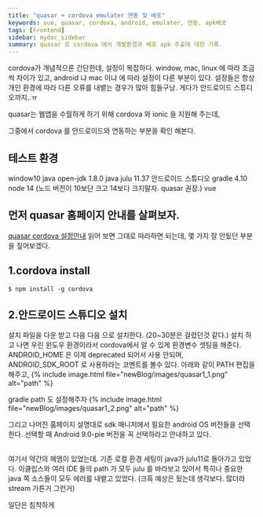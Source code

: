 ```yaml
---
title: "quasar + cordova emulater 연동 및 배포"
keywords: vue, quasar, cordova, android, emulater, 연동, apk배포
tags: [Frontend]
sidebar: mydoc_sidebar
summary: quasar 로 cordova 에서 개발환경과 배포 apk 추출에 대한 기록.
---
```


cordova가 개념적으론 간단한데, 설정이 복잡하다.
window, mac, linux 에 따라 조금씩 차이가 있고, android 냐 mac 이냐 에 따라 설정이 다른 부분이 
있다. 설정들은 항상 개인 환경에 따라 다른 오류를 내뱉는 경우가 많아 힘들구낭.
게다가 안드로이드 스튜디오까지..ㅠ

quasar는 웹앱을 수월하게 하기 위해 cordova 와 ionic 을 지원해 주는데,

그중에서 cordova 를 안드로이드와 연동하는 부분을 확인 해본다.

## 테스트 환경
window10
java open-jdk 1.8.0
java julu 11.37
안드로이드 스튜디오
gradle 4.10
node 14 (노드 버전이 10보단 크고 14보다 크지말자. quasar 권장.)
vue 

## 먼저 quasar 홈페이지 안내를 살펴보자.
[quasar cordova 설정안내](https://quasar.dev/quasar-cli/developing-cordova-apps/preparation)
읽어 보면 그대로 따라하면 되는데, 몇 가지 잘 안됬던 부분을 짚어보겠다.

## 1.cordova install
```
$ npm install -g cordova
```

## 2.안드로이드 스튜디오 설치
설치 파일을 다운 받고 다음 다음 으로 설치한다. (20~30분은 걸렸던것 같다.)
설치 하고 나면 우린 윈도우 환경이라서 cordova에서 알 수 있게 환경변수 셋팅을 해준다.
ANDROID_HOME 은 이제 deprecated 되어서 사용 안되며, ANDROID_SDK_ROOT 로 사용하라는 코멘트를 볼수 있다.
아래와 같이 PATH 편집을 해주고,
{% include image.html file="newBlog/images/quasar1_1.png" alt="path" %}

gradle path 도 설정해주자
{% include image.html file="newBlog/images/quasar1_2.png" alt="path" %}

그리고 나머진 홈페이지 설명대로 sdk 매니저에서 필요한 android OS 버전들을 선택한다.
선택할 때 Android 9.0-pie 버전을 꼭 선택하라고 안내하고 있다.

##
여기서 약간의 헤맴이 있었는데.
기존 로컬 환경 세팅이 java가 julu11로 돌아가고 있었다. 
이클립스와 여러 IDE 들의 path 가 모두 julu 를 바라보고 있어서
특히나 중요한 java 쪽 소스들이 모두 에러를 내뱉고 있었다. (크흑 예상은 됬는데 생각보다. 많더라 stream 가튼거 그런거)

일단은 침착하게 


